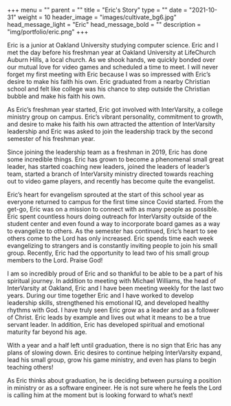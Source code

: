+++
menu = ""
parent = ""
title = "Eric's Story"
type = ""
date = "2021-10-31"
weight = 10
header_image = "images/cultivate_bg6.jpg"
head_message_light = "Eric"
head_message_bold = ""
description = "img/portfolio/eric.png"
+++

Eric is a junior at Oakland University studying computer science. Eric and I met the day before his freshman year at Oakland University at LifeChurch Auburn Hills, a local church. As we shook hands, we quickly bonded over our mutual love for video games and scheduled a time to meet. I will never forget my first meeting with Eric because I was so impressed with Eric’s desire to make his faith his own. Eric graduated from a nearby Christian school and felt like college was his chance to step outside the Christian bubble and make his faith his own.

As Eric’s freshman year started, Eric got involved with InterVarsity, a college ministry group on campus. Eric’s vibrant personality, commitment to growth, and desire to make his faith his own attracted the attention of InterVarsity leadership and Eric was asked to join the leadership track by the second semester of his freshman year.

Since joining the leadership team as a freshman in 2019, Eric has done some incredible things. Eric has grown to become a phenomenal small great leader, has started coaching new leaders, joined the leaders of leader’s team, started a branch of InterVarsity ministry directed towards reaching out to video game players, and recently has become quite the evangelist.

Eric’s heart for evangelism sprouted at the start of this school year as everyone returned to campus for the first time since Covid started. From the get-go, Eric was on a mission to connect with as many people as possible. Eric spent countless hours doing outreach for InterVarsity outside of the student center and even found a way to incorporate board games as a way to evangelize to others. As the semester has continued, Eric’s heart to see others come to the Lord has only increased. Eric spends time each week evangelizing to strangers and is constantly inviting people to join his small group.  Recently, Eric had the opportunity to lead two of his small group members to the Lord. Praise God!

I am so incredibly proud of Eric and so thankful to be able to be a part of his spiritual journey. In addition to meeting with Michael Williams, the head of InterVarsity at Oakland, Eric and I have been meeting weekly for the last two years. During our time together Eric and I have worked to develop leadership skills, strengthened his emotional IQ, and developed healthy rhythms with God. I have truly seen Eric grow as a leader and as a follower of Christ. Eric leads by example and lives out what it means to be a true servant leader. In addition, Eric has developed spiritual and emotional maturity far beyond his age.

With a year and a half left until graduation, there is no sign that Eric has any plans of slowing down. Eric desires to continue helping InterVarsity expand, lead his small group, grow his game ministry, and even has plans to begin teaching others!

As Eric thinks about graduation, he is deciding between pursuing a position in ministry or as a software engineer. He is not sure where he feels the Lord is calling him at the moment but is looking forward to what’s next!